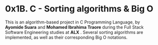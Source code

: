 # 0x1B. C - Sorting algorithms & Big O

This is an algorithm-based project in C Programming Language, by **Ayomide Suara** and **Mohamed Ibrahima Traore** during the Full Stack Software Engineering studies at  **ALX** . Several sorting algorithms are implemented, as well as their corresponding Big O notations.
